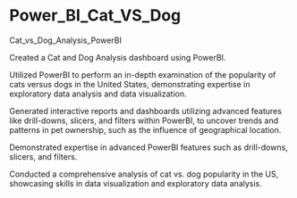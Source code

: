 # Power_BI_Cat_VS_Dog

Cat_vs_Dog_Analysis_PowerBI

Created a Cat and Dog Analysis dashboard using PowerBI.

Utilized PowerBI to perform an in-depth examination of the popularity of cats versus dogs in the United States, demonstrating expertise in exploratory data analysis and data visualization.

Generated interactive reports and dashboards utilizing advanced features like drill-downs, slicers, and filters within PowerBI, to uncover trends and patterns in pet ownership, such as the influence of geographical location.

Demonstrated expertise in advanced PowerBI features such as drill-downs, slicers, and filters.

Conducted a comprehensive analysis of cat vs. dog popularity in the US, showcasing skills in data visualization and exploratory data analysis.

